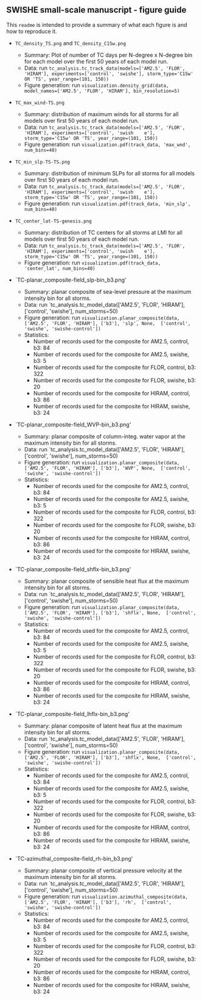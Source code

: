 ## SWISHE small-scale manuscript - figure guide
This `readme` is intended to provide a summary of what each figure is and how to reproduce it.

- `TC_density_TS.png` and `TC_density_C15w.png`
	- Summary: Plot of number of TC days per N-degree x N-degree bin for each model over the first 50 years of each model run.
	- Data: run `tc_analysis.tc_track_data(models=['AM2.5', 'FLOR', 'HIRAM'], experiments=['control', 'swishe'], storm_type='C15w' OR 'TS', year_range=(101, 150))`
	- Figure generation: run `visualization.density_grid(data, model_names=['AM2.5', 'FLOR', 'HIRAM'], bin_resolution=5)`

- `TC_max_wind-TS.png`
	- Summary: distribution of maximum winds for all storms for all models over first 50 years of each model run.
	- Data: run `tc_analysis.tc_track_data(models=['AM2.5', 'FLOR', 'HIRAM'], experiments=['control', 'swish    e'], storm_type='C15w' OR 'TS', year_range=(101, 150))`
	- Figure generation: run `visualization.pdf(track_data, 'max_wnd', num_bins=40)`

- `TC_min_slp-TS-TS.png`
	- Summary: distribution of minimum SLPs for all storms for all models over first 50 years of each model run.
	- Data: run `tc_analysis.tc_track_data(models=['AM2.5', 'FLOR', 'HIRAM'], experiments=['control', 'swish    e'], storm_type='C15w' OR 'TS', year_range=(101, 150))`
	- Figure generation: run `visualization.pdf(track_data, 'min_slp', num_bins=40)`

- `TC_center_lat-TS-genesis.png`
	- Summary: distribution of TC centers for all storms at LMI for all models over first 50 years of each model run.
	- Data: run `tc_analysis.tc_track_data(models=['AM2.5', 'FLOR', 'HIRAM'], experiments=['control', 'swish    e'], storm_type='C15w' OR 'TS', year_range=(101, 150))`
	- Figure generation: run `visualization.pdf(track_data, 'center_lat', num_bins=40)`

- `TC-planar_composite-field_slp-bin_b3.png'
	- Summary: planar composite of sea-level pressure at the maximum intensity bin for all storms.
	- Data: run `tc_analysis.tc_model_data(['AM2.5', 'FLOR', 'HIRAM'], ['control', 'swishe'], num_storms=50)
	- Figure generation: run `visualization.planar_composite(data, ['AM2.5', 'FLOR', 'HIRAM'], ['b3'], 'slp', None,  ['control', 'swishe', 'swishe-control'])`
	- Statistics:
		- Number of records used for the composite for AM2.5, control, b3: 84
		- Number of records used for the composite for AM2.5, swishe, b3: 5
		- Number of records used for the composite for FLOR, control, b3: 322
		- Number of records used for the composite for FLOR, swishe, b3: 20
		- Number of records used for the composite for HIRAM, control, b3: 86
		- Number of records used for the composite for HIRAM, swishe, b3: 24

- `TC-planar_composite-field_WVP-bin_b3.png'
	- Summary: planar composite of column-integ. water vapor at the maximum intensity bin for all storms.
	- Data: run `tc_analysis.tc_model_data(['AM2.5', 'FLOR', 'HIRAM'], ['control', 'swishe'], num_storms=50)
	- Figure generation: run `visualization.planar_composite(data, ['AM2.5', 'FLOR', 'HIRAM'], ['b3'], 'WVP', None,  ['control', 'swishe', 'swishe-control'])`
	- Statistics:
		- Number of records used for the composite for AM2.5, control, b3: 84
		- Number of records used for the composite for AM2.5, swishe, b3: 5
		- Number of records used for the composite for FLOR, control, b3: 322
		- Number of records used for the composite for FLOR, swishe, b3: 20
		- Number of records used for the composite for HIRAM, control, b3: 86
		- Number of records used for the composite for HIRAM, swishe, b3: 24

- `TC-planar_composite-field_shflx-bin_b3.png'
	- Summary: planar composite of sensible heat flux at the maximum intensity bin for all storms.
	- Data: run `tc_analysis.tc_model_data(['AM2.5', 'FLOR', 'HIRAM'], ['control', 'swishe'], num_storms=50)
	- Figure generation: run `visualization.planar_composite(data, ['AM2.5', 'FLOR', 'HIRAM'], ['b3'], 'shflx', None,  ['control', 'swishe', 'swishe-control'])`
	- Statistics:
		- Number of records used for the composite for AM2.5, control, b3: 84
		- Number of records used for the composite for AM2.5, swishe, b3: 5
		- Number of records used for the composite for FLOR, control, b3: 322
		- Number of records used for the composite for FLOR, swishe, b3: 20
		- Number of records used for the composite for HIRAM, control, b3: 86
		- Number of records used for the composite for HIRAM, swishe, b3: 24

- `TC-planar_composite-field_lhflx-bin_b3.png'
	- Summary: planar composite of latent heat flux at the maximum intensity bin for all storms.
	- Data: run `tc_analysis.tc_model_data(['AM2.5', 'FLOR', 'HIRAM'], ['control', 'swishe'], num_storms=50)
	- Figure generation: run `visualization.planar_composite(data, ['AM2.5', 'FLOR', 'HIRAM'], ['b3'], 'shflx', None,  ['control', 'swishe', 'swishe-control'])`
	- Statistics:
		- Number of records used for the composite for AM2.5, control, b3: 84
		- Number of records used for the composite for AM2.5, swishe, b3: 5
		- Number of records used for the composite for FLOR, control, b3: 322
		- Number of records used for the composite for FLOR, swishe, b3: 20
		- Number of records used for the composite for HIRAM, control, b3: 86
		- Number of records used for the composite for HIRAM, swishe, b3: 24

- `TC-azimuthal_composite-field_rh-bin_b3.png'
	- Summary: planar composite of vertical pressure velocity at the maximum intensity bin for all storms.
	- Data: run `tc_analysis.tc_model_data(['AM2.5', 'FLOR', 'HIRAM'], ['control', 'swishe'], num_storms=50)
	- Figure generation: run `visualization.azimuthal_composite(data, ['AM2.5', 'FLOR', 'HIRAM'], ['b3'], 'rh',  ['control', 'swishe', 'swishe-control'])`
	- Statistics:
		- Number of records used for the composite for AM2.5, control, b3: 84
		- Number of records used for the composite for AM2.5, swishe, b3: 5
		- Number of records used for the composite for FLOR, control, b3: 322
		- Number of records used for the composite for FLOR, swishe, b3: 20
		- Number of records used for the composite for HIRAM, control, b3: 86
		- Number of records used for the composite for HIRAM, swishe, b3: 24



